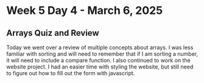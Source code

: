 # Week 5 Day 4 - March 6, 2025
## Arrays Quiz and Review

Today we went over a review of multiple concepts about arrays. I was less familiar with sorting and will need to remember that if I am sorting a number, it will need to include a compare function. I also continued to work on the website project. I had an easier time with styling the website, but still need to figure out how to fill out the form with javascript.